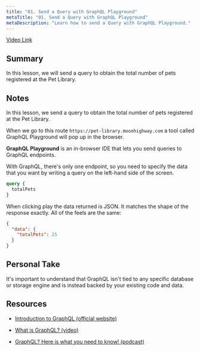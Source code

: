 ```yaml
---
title: "01. Send a Query with GraphQL Playground"
metaTitle: "01. Send a Query with GraphQL Playground"
metaDescription: "Learn how to send a Query with GraphQL Playground."
---
```


[Video Link](https://egghead.io/lessons/graphql-send-a-query-with-graphql-playground)

## Summary

In this lesson, we will send a query to obtain the total number of pets registered at the Pet Library.

## Notes

In this lesson, we send a query to obtain the total number of pets registered at the Pet Library.

When we go to this route `https://pet-library.moonhighway.com` a tool called GraphQL Playground will pop up in the browser.

**GraphQL Playground** is an in-browser IDE that lets you send queries to GraphQL endpoints.

With GraphQL, there's only one endpoint, so you need to specify the data that you want by writing a query on the left-hand side of the screen.

```graphql
query {
  totalPets
}
```

When clicking play the data returned is JSON. It matches the shape of the response exactly. All of the feels are the same:

```json
{
  "data": {
    "totalPets": 25
  }
}
```

## Personal Take

It's important to understand that GraphQL isn't tied to any specific database or storage engine and is instead backed by your existing code and data.

## Resources

- [Introduction to GraphQL (official website)](https://graphql.org/learn/)

- [What is GraphQL? (video)](https://www.youtube.com/watch?v=VjXb3PRL9WI)

- [GraphQL? Here is what you need to know! (podcast)](https://syntax.fm/show/027/graphql-here-is-what-you-need-to-know)
